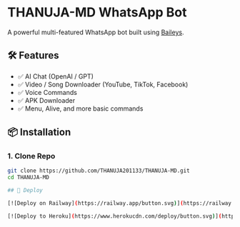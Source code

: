 # THANUJA-MD WhatsApp Bot

A powerful multi-featured WhatsApp bot built using [Baileys](https://github.com/WhiskeySockets/Baileys).

## 🛠 Features

- ✅ AI Chat (OpenAI / GPT)
- ✅ Video / Song Downloader (YouTube, TikTok, Facebook)
- ✅ Voice Commands
- ✅ APK Downloader
- ✅ Menu, Alive, and more basic commands

## 📦 Installation

### 1. Clone Repo
```bash
git clone https://github.com/THANUJA201133/THANUJA-MD.git
cd THANUJA-MD

## 🚀 Deploy

[![Deploy on Railway](https://railway.app/button.svg)](https://railway.app/new/template/xyz123)

[![Deploy to Heroku](https://www.herokucdn.com/deploy/button.svg)](https://heroku.com/deploy?template=https://github.com/THANUJA201133/THANUJA-MD)
